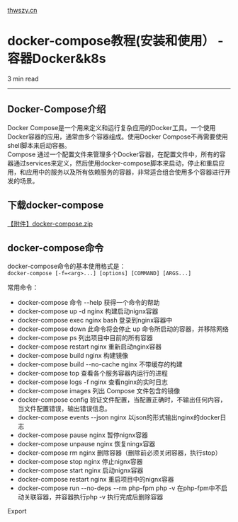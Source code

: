 [thwszy.cn](http://thwszy.cn:10087/doc/62/)
# docker-compose教程(安装和使用） - 容器Docker&k8s

3 min read

---

## Docker-Compose介绍

Docker Compose是一个用来定义和运行复杂应用的Docker工具。一个使用Docker容器的应用，通常由多个容器组成。使用Docker Compose不再需要使用shell脚本来启动容器。  
Compose 通过一个配置文件来管理多个Docker容器，在配置文件中，所有的容器通过services来定义，然后使用docker-compose脚本来启动，停止和重启应用，和应用中的服务以及所有依赖服务的容器，非常适合组合使用多个容器进行开发的场景。

## 下载docker-compose

[【附件】docker-compose.zip](http://thwszy.cn:10087/media/attachment/2021/12/docker-compose.zip)

## docker-compose命令

docker-compose命令的基本使用格式是：  
`docker-compose [-f=<arg>...] [options] [COMMAND] [ARGS...]`

常用命令：

* docker-compose 命令 --help 获得一个命令的帮助
* docker-compose up -d nginx 构建启动nignx容器
* docker-compose exec nginx bash 登录到nginx容器中
* docker-compose down 此命令将会停止 up 命令所启动的容器，并移除网络
* docker-compose ps 列出项目中目前的所有容器
* docker-compose restart nginx 重新启动nginx容器
* docker-compose build nginx 构建镜像
* docker-compose build --no-cache nginx 不带缓存的构建
* docker-compose top 查看各个服务容器内运行的进程
* docker-compose logs -f nginx 查看nginx的实时日志
* docker-compose images 列出 Compose 文件包含的镜像
* docker-compose config 验证文件配置，当配置正确时，不输出任何内容，当文件配置错误，输出错误信息。
* docker-compose events --json nginx 以json的形式输出nginx的docker日志
* docker-compose pause nginx 暂停nignx容器
* docker-compose unpause nginx 恢复ningx容器
* docker-compose rm nginx 删除容器（删除前必须关闭容器，执行stop）
* docker-compose stop nginx 停止nignx容器
* docker-compose start nginx 启动nignx容器
* docker-compose restart nginx 重启项目中的nignx容器
* docker-compose run --no-deps --rm php-fpm php -v 在php-fpm中不启动关联容器，并容器执行php -v 执行完成后删除容器

Export